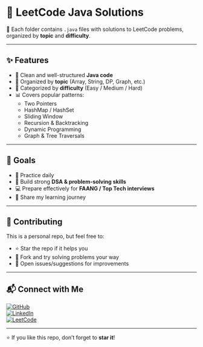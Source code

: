# 🚀 LeetCode Java Solutions

📌 Each folder contains `.java` files with solutions to LeetCode problems, organized by **topic** and **difficulty**.

---

## ✨ Features
- 🚀 Clean and well-structured **Java code**
- 📂 Organized by **topic** (Array, String, DP, Graph, etc.)
- 🎯 Categorized by **difficulty** (Easy / Medium / Hard)
- 📊 Covers popular patterns:
  - Two Pointers  
  - HashMap / HashSet  
  - Sliding Window  
  - Recursion & Backtracking  
  - Dynamic Programming  
  - Graph & Tree Traversals  

---

## 🎯 Goals
- 📅 Practice daily  
- 🧠 Build strong **DSA & problem-solving skills**  
- 💻 Prepare effectively for **FAANG / Top Tech interviews**  
- 🚀 Share my learning journey  

---

## 🤝 Contributing
This is a personal repo, but feel free to:
- ⭐ Star the repo if it helps you  
- 🍴 Fork and try solving problems your way  
- 📝 Open issues/suggestions for improvements  

---

## 📬 Connect with Me
[![GitHub](https://img.shields.io/badge/GitHub-black?logo=github)](https://github.com/ShlokStampwala)  
[![LinkedIn](https://img.shields.io/badge/LinkedIn-blue?logo=linkedin)](https://www.linkedin.com/in/shlok-stampwala-538785307/)  
[![LeetCode](https://img.shields.io/badge/LeetCode-FFA116?logo=leetcode&logoColor=white)](https://leetcode.com/u/o4baa2gEXS/)

---

⭐ If you like this repo, don’t forget to **star it**!
